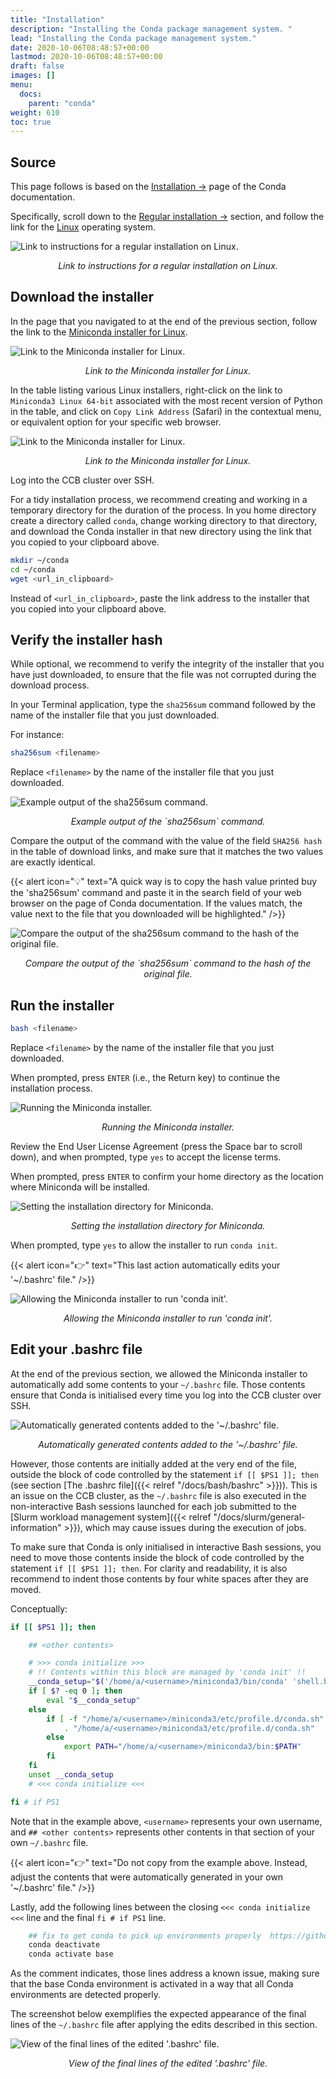 ```yaml
---
title: "Installation"
description: "Installing the Conda package management system. "
lead: "Installing the Conda package management system."
date: 2020-10-06T08:48:57+00:00
lastmod: 2020-10-06T08:48:57+00:00
draft: false
images: []
menu:
  docs:
    parent: "conda"
weight: 610
toc: true
---
```


## Source

This page follows is based on the [Installation →][conda-installation] page of the
Conda documentation.

Specifically, scroll down to the [Regular installation →][conda-regular-installation]
section, and follow the link for the [Linux][conda-regular-installation-linux] operating
system.

![Link to instructions for a regular installation on Linux.](regular-installation-linux.png)

<p align='center'><i>Link to instructions for a regular installation on Linux.</i></p>

## Download the installer

In the page that you navigated to at the end of the previous section,
follow the link to the [Miniconda installer for Linux][miniconda-installer-for-linux].

![Link to the Miniconda installer for Linux.](miniconda-installer-for-linux.png)

<p align='center'><i>Link to the Miniconda installer for Linux.</i></p>

In the table listing various Linux installers, right-click on the link to
`Miniconda3 Linux 64-bit` associated with the most recent version of Python
in the table, and click on `Copy Link Address` (Safari) in the contextual menu,
or equivalent option for your specific web browser.

![Link to the Miniconda installer for Linux.](miniconda-installer-python39.png)

<p align='center'><i>Link to the Miniconda installer for Linux.</i></p>

Log into the CCB cluster over SSH.

For a tidy installation process, we recommend creating and working in a
temporary directory for the duration of the process.
In you home directory create a directory called `conda`, change working directory
to that directory, and download the Conda installer in that new directory using the
link that you copied to your clipboard above.

```bash
mkdir ~/conda
cd ~/conda
wget <url_in_clipboard>
```

Instead of `<url_in_clipboard>`, paste the link address to the installer that you copied
into your clipboard above.

## Verify the installer hash

While optional, we recommend to verify the integrity of the installer that you have just
downloaded, to ensure that the file was not corrupted during the download process.

In your Terminal application, type the `sha256sum` command followed by the name of the
installer file that you just downloaded.

For instance:

```bash
sha256sum <filename>
```

Replace `<filename>` by the name of the installer file that you just downloaded.

![Example output of the `sha256sum` command.](sha256sum-installer.png)

<p align='center'><i>Example output of the `sha256sum` command.</i></p>

Compare the output of the command with the value of the field `SHA256 hash` in the table
of download links, and make sure that it matches the two values are exactly identical.

{{< alert icon="💡" text="A quick way is to copy the hash value printed buy the 'sha256sum' command and paste it in the search field of your web browser on the page of Conda documentation. If the values match, the value next to the file that you downloaded will be highlighted." />}}

![Compare the output of the `sha256sum` command to the hash of the original file.](sha256-compare.png)

<p align='center'><i>Compare the output of the `sha256sum` command to the hash of the original file.</i></p>

## Run the installer

```bash
bash <filename>
```

Replace `<filename>` by the name of the installer file that you just downloaded.

When prompted, press `ENTER` (i.e., the Return key) to continue the installation process.

![Running the Miniconda installer.](miniconda-installer-run.png)

<p align='center'><i>Running the Miniconda installer.</i></p>

Review the End User License Agreement (press the Space bar to scroll down), and
when prompted, type `yes` to accept the license terms.

When prompted, press `ENTER` to confirm your home directory as the location where
Miniconda will be installed.

![Setting the installation directory for Miniconda.](miniconda-directory.png)

<p align='center'><i>Setting the installation directory for Miniconda.</i></p>

When prompted, type `yes` to allow the installer to run `conda init`.

{{< alert icon="👉" text="This last action automatically edits your '~/.bashrc' file." />}}

![Allowing the Miniconda installer to run 'conda init'.](miniconda-init.png)

<p align='center'><i>Allowing the Miniconda installer to run 'conda init'.</i></p>

## Edit your .bashrc file

At the end of the previous section, we allowed the Miniconda installer to automatically
add some contents to your `~/.bashrc` file.
Those contents ensure that Conda is initialised every time you log into the CCB cluster
over SSH.

![Automatically generated contents added to the '~/.bashrc' file.](bashrc-conda-init.png)

<p align='center'><i>Automatically generated contents added to the '~/.bashrc' file.</i></p>

However, those contents are initially added at the very end of the file, outside the
block of code controlled by the statement `if [[ $PS1 ]]; then`
(see section [The .bashrc file]({{< relref "/docs/bash/bashrc" >}})).
This is an issue on the CCB cluster, as the `~/.bashrc` file is also executed in the
non-interactive Bash sessions launched for each job submitted to the
[Slurm workload management system]({{< relref "/docs/slurm/general-information" >}}),
which may cause issues during the execution of jobs.

To make sure that Conda is only initialised in interactive Bash sessions, you need to move
those contents inside the block of code controlled by the statement `if [[ $PS1 ]]; then`.
For clarity and readability, it is also recommend to indent those contents by four white
spaces after they are moved.

Conceptually:

```bash
if [[ $PS1 ]]; then

    ## <other contents>

    # >>> conda initialize >>>
    # !! Contents within this block are managed by 'conda init' !!
    __conda_setup="$('/home/a/<username>/miniconda3/bin/conda' 'shell.bash' 'hook' 2> /dev/null)"
    if [ $? -eq 0 ]; then
        eval "$__conda_setup"
    else
        if [ -f "/home/a/<username>/miniconda3/etc/profile.d/conda.sh" ]; then
            . "/home/a/<username>/miniconda3/etc/profile.d/conda.sh"
        else
            export PATH="/home/a/<username>/miniconda3/bin:$PATH"
        fi
    fi
    unset __conda_setup
    # <<< conda initialize <<<

fi # if PS1
```

Note that in the example above, `<username>` represents your own username, and
`## <other contents>` represents other contents in that section of your own `~/.bashrc` file.

{{< alert icon="👉" text="Do not copy from the example above. Instead, adjust the contents that were automatically generated in your own '~/.bashrc' file." />}}

Lastly, add the following lines between the closing `<<< conda initialize <<<` line and the final
`fi # if PS1` line.

```bash
    ## fix to get conda to pick up environments properly  https://github.com/conda/conda/issues/9392
    conda deactivate
    conda activate base
```

As the comment indicates, those lines address a known issue, making sure that the base Conda
environment is activated in a way that all Conda environments are detected properly.

The screenshot below exemplifies the expected appearance of the final lines of the `~/.bashrc`
file after applying the edits described in this section.

![View of the final lines of the edited '.bashrc' file.](bashrc-edited.png)

<p align='center'><i>View of the final lines of the edited '.bashrc' file.</i></p>

<!-- Link definitions -->

[conda-installation]: https://docs.conda.io/projects/conda/en/latest/user-guide/install/index.html
[conda-regular-installation]: https://docs.conda.io/projects/conda/en/latest/user-guide/install/index.html#regular-installation
[conda-regular-installation-linux]: https://docs.conda.io/projects/conda/en/latest/user-guide/install/linux.html#install-linux-silent
[miniconda-installer-for-linux]: https://docs.conda.io/en/latest/miniconda.html#linux-installers
